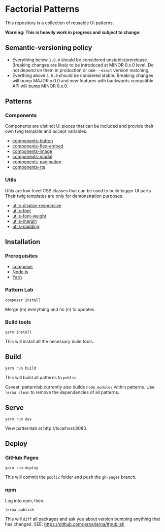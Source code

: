 # Factorial Patterns

This repository is a collection of reusable UI patterns.

**Warning: This is heavily work in progress and subject to change.**

## Semantic-versioning policy

- Everything below `1.0.0` should be considered unstable/prerelease. Breaking changes are likely to be introduced at MINOR 0.x.0 level. Do not depend on them in production or use `--exact` version matching. 
- Everthing above `1.0.0` should be conidered stable. Breaking changes will bump MAJOR x.0.0 and new features with backwards compatible API will bump MINOR 0.x.0. 

## Patterns

### Components

Components are distinct UI pieces that can be included and provide their own 
twig template and accept variables. 

* [components-button](https://github.com/factorial-io/factorial-patterns/tree/develop/source/_patterns/components/components-button)
* [components-flex-embed](https://github.com/factorial-io/factorial-patterns/tree/develop/source/_patterns/components/components-flex-embed)
* [components-image](https://github.com/factorial-io/factorial-patterns/tree/develop/source/_patterns/components/components-image)
* [components-modal](https://github.com/factorial-io/factorial-patterns/tree/develop/source/_patterns/components/components-modal)
* [components-pagination](https://github.com/factorial-io/factorial-patterns/tree/develop/source/_patterns/components/components-pagination)
* [components-rte](https://github.com/factorial-io/factorial-patterns/tree/develop/source/_patterns/components/components-rte)

### Utils 

Utils are low-level CSS classes that can be used to build bigger UI parts. Their 
twig templates are only for demonstration purposes. 

* [utils-display-responsive](https://github.com/factorial-io/factorial-patterns/tree/develop/source/_patterns/utils/utils-display-responsive)
* [utils-font](https://github.com/factorial-io/factorial-patterns/tree/develop/source/_patterns/utils/utils-font)
* [utils-font-weight](https://github.com/factorial-io/factorial-patterns/tree/develop/source/_patterns/utils/utils-font-weight)
* [utils-margin](https://github.com/factorial-io/factorial-patterns/tree/develop/source/_patterns/utils/utils-margin)
* [utils-padding](https://github.com/factorial-io/factorial-patterns/tree/develop/source/_patterns/utils/utils-padding)

## Installation

### Prerequisites 

* [composer](https://getcomposer.org/)
* [Node.js](https://nodejs.org/en/)
* [Yarn](https://yarnpkg.com/en/)

### Pattern Lab

    composer install

Merge (m) everything and no (n) to updates.

### Build tools

    yarn install

This will install all the necessary build tools.

## Build

    yarn run build

This will build all patterns to `public`.

Caveat: patternlab currently also builds `node_modules` within patterns.
Use `lerna clean` to remove the dependencies of all patterns.

## Serve

    yarn run dev

View patternlab at http://localhost:8080.

## Deploy

### GitHub Pages

    yarn run deploy

This will commit the `public` folder and push the `gh-pages` branch.

### npm

Log into npm, then.

    lerna publish 

This will `diff` all packages and ask you about version bumping anything that has 
changed. SEE: https://github.com/lerna/lerna/#publish
